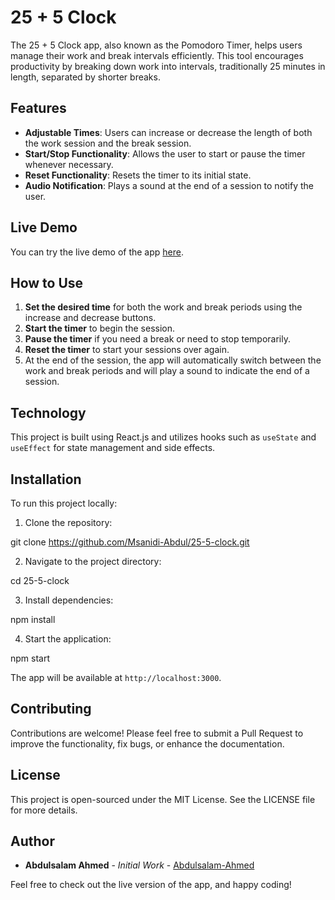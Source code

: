 # 25 + 5 Clock

The 25 + 5 Clock app, also known as the Pomodoro Timer, helps users manage their work and break intervals efficiently. This tool encourages productivity by breaking down work into intervals, traditionally 25 minutes in length, separated by shorter breaks.

## Features

- **Adjustable Times**: Users can increase or decrease the length of both the work session and the break session.
- **Start/Stop Functionality**: Allows the user to start or pause the timer whenever necessary.
- **Reset Functionality**: Resets the timer to its initial state.
- **Audio Notification**: Plays a sound at the end of a session to notify the user.

## Live Demo

You can try the live demo of the app [here](https://codepen.io/Abdulsalam-Ahmed/pen/JjqPJYq).

## How to Use

1. **Set the desired time** for both the work and break periods using the increase and decrease buttons.
2. **Start the timer** to begin the session.
3. **Pause the timer** if you need a break or need to stop temporarily.
4. **Reset the timer** to start your sessions over again.
5. At the end of the session, the app will automatically switch between the work and break periods and will play a sound to indicate the end of a session.

## Technology

This project is built using React.js and utilizes hooks such as `useState` and `useEffect` for state management and side effects.

## Installation

To run this project locally:

1. Clone the repository:

git clone https://github.com/Msanidi-Abdul/25-5-clock.git

2. Navigate to the project directory:

cd 25-5-clock

3. Install dependencies:

npm install

4. Start the application:

npm start

The app will be available at `http://localhost:3000`.

## Contributing

Contributions are welcome! Please feel free to submit a Pull Request to improve the functionality, fix bugs, or enhance the documentation.

## License

This project is open-sourced under the MIT License. See the LICENSE file for more details.

## Author

- **Abdulsalam Ahmed** - *Initial Work* - [Abdulsalam-Ahmed](https://codepen.io/Abdulsalam-Ahmed)

Feel free to check out the live version of the app, and happy coding!
